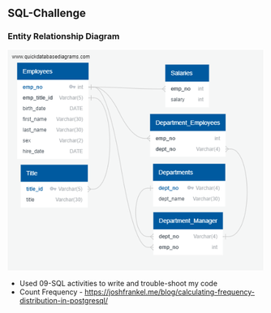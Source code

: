 ## SQL-Challenge



### Entity Relationship Diagram
![image](EmployeeSQL/ERD_schema_image.png)

* Used 09-SQL activities to write and trouble-shoot my code
* Count Frequency - https://joshfrankel.me/blog/calculating-frequency-distribution-in-postgresql/


